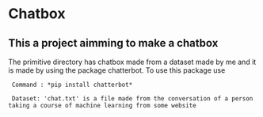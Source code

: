 # Chatbox
This a project aimming to make a chatbox
-----------------------------------------------------------------------------------------------
The primitive directory has chatbox made from a dataset made by me and it is made by using the package chatterbot. To use this package use

     Command : *pip install chatterbot*

     Dataset: 'chat.txt' is a file made from the conversation of a person taking a course of machine learning from some website
